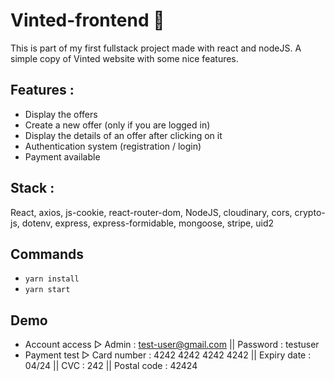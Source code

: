 # Vinted-frontend 👗 

This is part of my first fullstack project made with react and nodeJS. A simple copy of Vinted website with some nice features. 

## Features :

- Display the offers
- Create a new offer (only if you are logged in)
- Display the details of an offer after clicking on it 
- Authentication system (registration / login)
- Payment available

## Stack : 

React, axios, js-cookie, react-router-dom, NodeJS, cloudinary, cors, crypto-js, dotenv, express, express-formidable, mongoose, stripe, uid2


## Commands

- `yarn install`
- `yarn start`

## Demo

- Account access ▻  Admin : test-user@gmail.com || Password : testuser
- Payment test  ▻  Card number : 4242 4242 4242 4242 || Expiry date : 04/24 || CVC : 242 || Postal code : 42424

